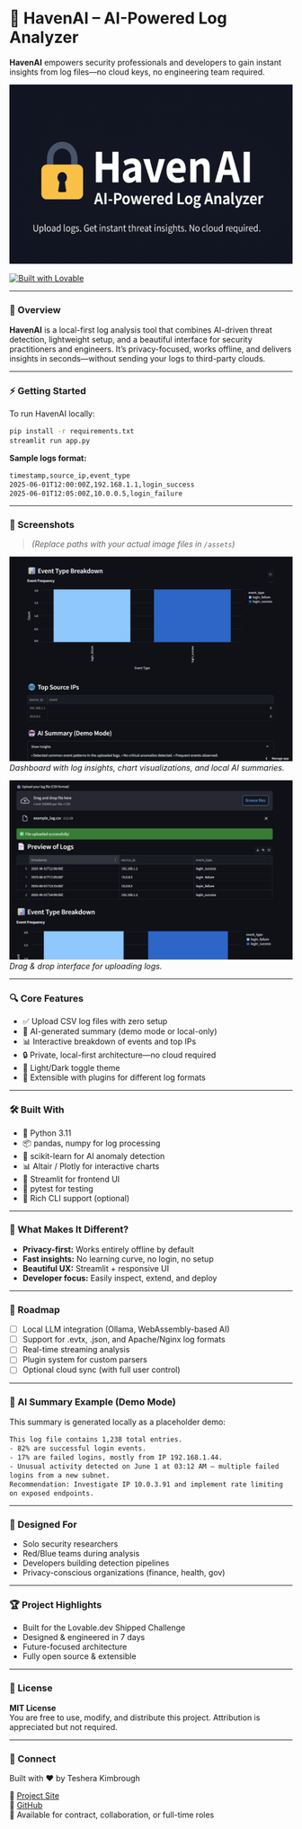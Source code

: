 # 🔐 HavenAI – AI-Powered Log Analyzer

**HavenAI** empowers security professionals and developers to gain instant insights from log files—no cloud keys, no engineering team required.

![HavenAI GitHub Banner](assets/HavenAI-Github.png)

[![Built with Lovable](https://lovable.dev/badge-dark.svg)](https://lovable.dev)

---

### 📝 Overview

**HavenAI** is a local-first log analysis tool that combines AI-driven threat detection, lightweight setup, and a beautiful interface for security practitioners and engineers. It’s privacy-focused, works offline, and delivers insights in seconds—without sending your logs to third-party clouds.

---

### ⚡ Getting Started

To run HavenAI locally:

```bash
pip install -r requirements.txt
streamlit run app.py
```

**Sample logs format:**

```csv
timestamp,source_ip,event_type
2025-06-01T12:00:00Z,192.168.1.1,login_success
2025-06-01T12:05:00Z,10.0.0.5,login_failure
```

---

### 📸 Screenshots

> *(Replace paths with your actual image files in `/assets`)*

![HavenAI Dashboard](assets/screenshot_dashboard.png)  
*Dashboard with log insights, chart visualizations, and local AI summaries.*

![Log Upload](assets/screenshot_upload.png)  
*Drag & drop interface for uploading logs.*

---

### 🔍 Core Features

- ✅ Upload CSV log files with zero setup
- 🤖 AI-generated summary (demo mode or local-only)
- 📊 Interactive breakdown of events and top IPs
- 🔒 Private, local-first architecture—no cloud required
- 🌙 Light/Dark toggle theme
- 🧩 Extensible with plugins for different log formats

---

### 🛠️ Built With

- 🐍 Python 3.11  
- 📦 pandas, numpy for log processing  
- 🤖 scikit-learn for AI anomaly detection  
- 📊 Altair / Plotly for interactive charts  
- 🎨 Streamlit for frontend UI  
- 🧪 pytest for testing  
- 💅 Rich CLI support (optional)

---

### 🌟 What Makes It Different?

- **Privacy-first:** Works entirely offline by default
- **Fast insights:** No learning curve, no login, no setup
- **Beautiful UX:** Streamlit + responsive UI
- **Developer focus:** Easily inspect, extend, and deploy

---

### 🚀 Roadmap

- [ ] Local LLM integration (Ollama, WebAssembly-based AI)
- [ ] Support for .evtx, .json, and Apache/Nginx log formats
- [ ] Real-time streaming analysis
- [ ] Plugin system for custom parsers
- [ ] Optional cloud sync (with full user control)

---

### 💬 AI Summary Example (Demo Mode)

This summary is generated locally as a placeholder demo:

```
This log file contains 1,238 total entries.
- 82% are successful login events.
- 17% are failed logins, mostly from IP 192.168.1.44.
- Unusual activity detected on June 1 at 03:12 AM — multiple failed logins from a new subnet.
Recommendation: Investigate IP 10.0.3.91 and implement rate limiting on exposed endpoints.
```

---

### 🧠 Designed For

- Solo security researchers
- Red/Blue teams during analysis
- Developers building detection pipelines
- Privacy-conscious organizations (finance, health, gov)

---

### 🏆 Project Highlights

- Built for the Lovable.dev Shipped Challenge
- Designed & engineered in 7 days
- Future-focused architecture
- Fully open source & extensible

---

### 📄 License

**MIT License**  
You are free to use, modify, and distribute this project. Attribution is appreciated but not required.

---

### 🙌 Connect

Built with ❤️ by Teshera Kimbrough

🔗 [Project Site](https://lovable.dev/projects/7096f6b9-1d2c-4b62-8ebd-7a77dd53f75e)  
🐙 [GitHub](https://github.com/tesherakimbrough)  
📩 Available for contract, collaboration, or full-time roles